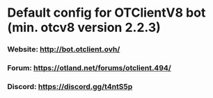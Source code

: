 # Default config for OTClientV8 bot (min. otcv8 version 2.2.3)

### Website: http://bot.otclient.ovh/
### Forum: https://otland.net/forums/otclient.494/
### Discord: https://discord.gg/t4ntS5p
